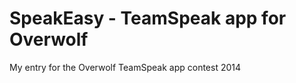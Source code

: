 SpeakEasy - TeamSpeak app for Overwolf
=========================

My entry for the Overwolf TeamSpeak app contest 2014
